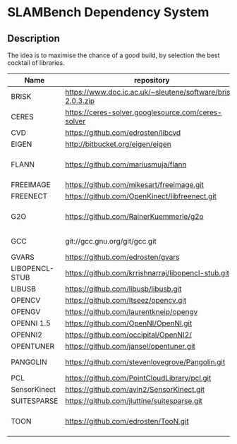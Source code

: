 # SLAMBench Dependency System #

## Description ##

The idea is to maximise the chance of a good build, by selection the best cocktail of libraries.

 Name          | repository                                                     | Commit / Tag / Version                   | Date         | Why                  | Notes
-------------  | -------------------------------------------------------------- | ---------------------------------------- | ------------ | -------------------- | ---------
BRISK          | https://www.doc.ic.ac.uk/~sleutene/software/brisk-2.0.3.zip    | 2.0.3                                    | N/A          | OKVIS                | -
CERES          | https://ceres-solver.googlesource.com/ceres-solver             | 7c57de5080c9f5a4f067e2d20b5f33bad5b1ade6 | ?            | OKVIS                | -
CVD            | https://github.com/edrosten/libcvd                             | d190474150d4695e4c957863c5121c7eb79615d9 |              | PTAM                 | -
EIGEN          | http://bitbucket.org/eigen/eigen                               | 3.2                                      |              | SLAMBench            | -
FLANN          | https://github.com/mariusmuja/flann                            | 06a49513138009d19a1f4e0ace67fbff13270c69 |  5 Aug 2016  | PCL                  | -
FREEIMAGE      | https://github.com/mikesart/freeimage.git                      | d49fb3982c1cb7826bc10edaf5c0ac4d9104660f |              |                      | + Patches
FREENECT       | https://github.com/OpenKinect/libfreenect.git                  | 83e57e1318cc64c9aabac481b9e330acc1914a23 |              | SLAMBench            | -
G2O            | https://github.com/RainerKuemmerle/g2o                         | 1b118ac2ed2055c4016c3b7cbd710225ed1651af | 12 Jan 2017  | LSDSLAM              | -
GCC            | git://gcc.gnu.org/git/gcc.git                                  | gcc-5_3_0-release                        |              |                      | + ec1cc0263f156f70693a62cf17b254a0029f4852
GVARS          | https://github.com/edrosten/gvars                              | fc58c500c9d8f8713fb87a98cf7fb6be1db3295f |              | PTAM                 | -
LIBOPENCL-STUB | https://github.com/krrishnarraj/libopencl-stub.git             | b4f84459e3a3a14d6a18b5dabe0a6ae9cbef709e |              |                      | -
LIBUSB         | https://github.com/libusb/libusb.git                           | 8ddd8d994df6e367603266630bc2fe83b9cad868 |              |  OpenNI              | -
OPENCV         | https://github.com/Itseez/opencv.git                           | 2c9547e                                  |              | LSDSLAM              | + Patches
OPENGV         | https://github.com/laurentkneip/opengv                         | cc32b16281aa6eab67cb28a61cf87a2a5c2b0961 |              |                      | -
OPENNI 1.5     | https://github.com/OpenNI/OpenNI.git                           | 54e899c492f69aa8fa3e133fdd7d6b468f017b99 |              |  SLAMBench           | + Patches
OPENNI2        | https://github.com/occipital/OpenNI2/                          | 1fce8edffab43c4a4cf201cff86f415b07a2d37f |              |  SLAMBench           | -
OPENTUNER      | https://github.com/jansel/opentuner.git                        | master...                                |              | DSE                  | -
PANGOLIN       | https://github.com/stevenlovegrove/Pangolin.git                | 8b8b7b96adcf58ac2755dedd3f681fc512385af0 |              | GUI, EFUSION         | -
PCL            | https://github.com/PointCloudLibrary/pcl.git                   | 6fb1b65d3099a915255b070269b1ac78ed384921 |              | OR                   | -
SensorKinect   | https://github.com/avin2/SensorKinect.git                      | 15f1975d5e50d84ca06ff784f83f8b7836749a7b |              | OpenNI               | -
SUITESPARSE    | https://github.com/jluttine/suitesparse.git                    | v4.3.1                                   |              | EFUSION              | -
TOON           | https://github.com/edrosten/TooN.git                           | 92241416d2a4874fd2334e08a5d417dfea6a1a3f | 21 Sep 2015  | KFUSION, PTAM, CVD   | -
